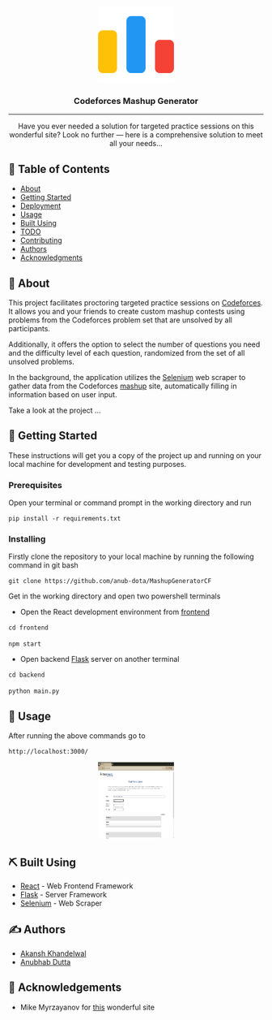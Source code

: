 <p align="center">
  <a href="" rel="noopener">
 <img width=150px height=150px src="/assets/code-forces.png" alt="Project logo"></a>
</p>

<h3 align="center">Codeforces Mashup Generator</h3>

---

<p align="center"> Have you ever needed a solution for targeted practice sessions on this wonderful site? Look no further — here is a comprehensive solution to meet all your needs...
    <br> 
</p>

## 📝 Table of Contents

- [About](#about)
- [Getting Started](#getting_started)
- [Deployment](#deployment)
- [Usage](#usage)
- [Built Using](#built_using)
- [TODO](../TODO.md)
- [Contributing](../CONTRIBUTING.md)
- [Authors](#authors)
- [Acknowledgments](#acknowledgement)

## 🧐 About <a name = "about"></a>


This project facilitates proctoring targeted practice sessions on [Codeforces](https://codeforces.com/). It allows you and your friends to create custom mashup contests using problems from the Codeforces problem set that are unsolved by all participants.

Additionally, it offers the option to select the number of questions you need and the difficulty level of each question, randomized from the set of all unsolved problems.

In the background, the application utilizes the [Selenium](https://www.selenium.dev/) web scraper to gather data from the Codeforces [mashup](https://codeforces.com/mashup/new) site, automatically filling in information based on user input.

Take a look at the project ...

## 🏁 Getting Started <a name = "getting_started"></a>

These instructions will get you a copy of the project up and running on your local machine for development and testing purposes. 

### Prerequisites

Open your terminal or command prompt in the working directory and run 

```
pip install -r requirements.txt
```

### Installing

Firstly clone the repository to your local machine by running the following command in git bash

```
git clone https://github.com/anub-dota/MashupGeneratorCF
```

Get in the working directory and open two powershell terminals

- Open the React development environment from [frontend](/frontend/)

```
cd frontend

npm start
```

- Open backend [Flask](https://flask.palletsprojects.com/en/3.0.x/) server on another terminal

```
cd backend

python main.py
```


## 🎈 Usage <a name="usage"></a>

After running the above commands go to 
```
http://localhost:3000/
```

<p align="center">
  <a href="" rel="noopener">
 <img width=150px height=150px src="/assets/1.png" alt="1"></a>
</p>


## ⛏️ Built Using <a name = "built_using"></a>

- [React](https://react.dev/) - Web Frontend Framework
- [Flask](https://flask.palletsprojects.com/en/3.0.x/) - Server Framework
- [Selenium](https://www.selenium.dev/) - Web Scraper

## ✍️ Authors <a name = "authors"></a>

- [Akansh Khandelwal](https://github.com/AkanshKh)
- [Anubhab Dutta](https://github.com/anub-dota) 


## 🎉 Acknowledgements <a name = "acknowledgement"></a>

- Mike Myrzayanov for [this](https://codeforces.com/) wonderful site
